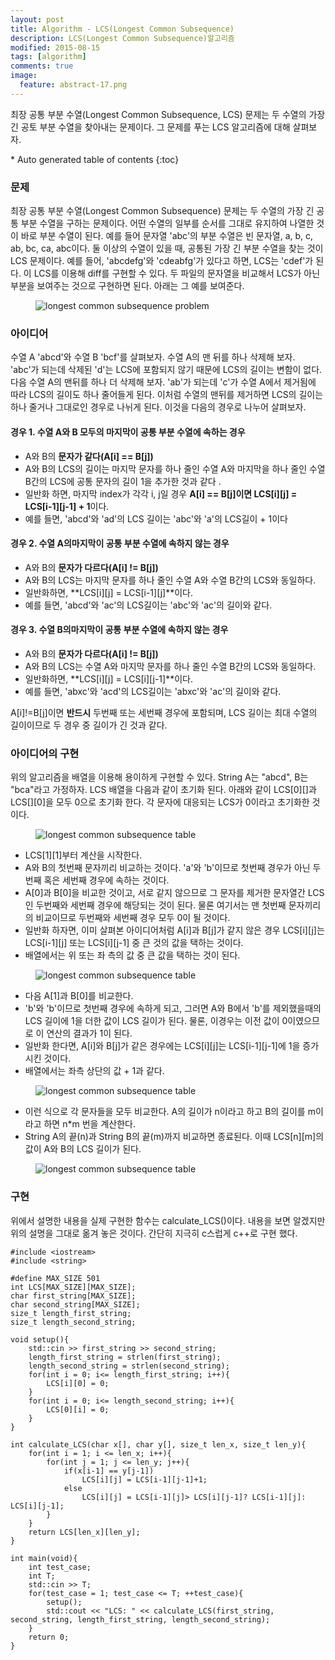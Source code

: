 ```yaml
---
layout: post
title: Algorithm - LCS(Longest Common Subsequence) 
description: LCS(Longest Common Subsequence)알고리즘
modified: 2015-08-15
tags: [algorithm]
comments: true
image:
  feature: abstract-17.png
---
```


최장 공통 부분 수열(Longest Common Subsequence, LCS) 문제는 두 수열의 가장 긴 공토 부분 수열을 찾아내는 문제이다. 그 문제를 푸는 LCS 알고리즘에 대해 살펴보자.


<section id="table-of-contents" class="toc">
<div id="drawer" markdown="1">
*  Auto generated table of contents
{:toc}
</div>
</section><!-- /#table-of-contents -->

### 문제

최장 공통 부분 수열(Longest Common Subsequence) 문제는 두 수열의 가장 긴 공통 부분 수열을 구하는 문제이다. 어떤 수열의 일부를 순서를 그대로 유지하여 나열한 것이 바로 부분 수열이 된다. 예를 들어 문자열 'abc'의 부분 수열은 빈 문자열, a, b, c, ab, bc, ca, abc이다. 둘 이상의 수열이 있을 때, 공통된 가장 긴 부분 수열을 찾는 것이 LCS 문제이다. 예를 들어, 'abcdefg'와 'cdeabfg'가 있다고 하면, LCS는 'cdef'가 된다. 이 LCS를 이용해 diff를 구현할 수 있다. 두 파일의 문자열을 비교해서 LCS가 아닌 부분을 보여주는 것으로 구현하면 된다. 아래는 그 예를 보여준다. 
 
<figure>
<img src="/images/lcs_problem.jpg" alt="longest common subsequence problem">
</figure>
 
### 아이디어

수열 A 'abcd'와 수열  B 'bcf'를 살펴보자. 수열 A의 맨 뒤를 하나 삭제해 보자. 'abc'가 되는데 삭제된 'd'는 LCS에 포함되지 않기 때문에 LCS의 길이는 변함이 없다. 다음 수열 A의 맨뒤를 하나 더 삭제해 보자. 'ab'가 되는데 'c'가 수열 A에서 제거됨에 따라 LCS의 길이도 하나 줄어들게 된다. 이처럼 수열의 맨뒤를 제거하면 LCS의 길이는 하나 줄거나 그대로인 경우로 나뉘게 된다. 이것을 다음의 경우로 나누어 살펴보자.
 
#### 경우 1. 수열 A와 B 모두의 마지막이 공통 부분 수열에 속하는 경우

- A와 B의 **문자가 같다(A[i] == B[j])**
- A와 B의 LCS의 길이는 마지막 문자를 하나 줄인 수열 A와 마지막을 하나 줄인 수열 B간의 LCS에 공통 문자의 길이 1을 추가한 것과 같다 .
- 일반화 하면, 마지막 index가 각각 i, j일 경우 **A[i] == B[j]이면 LCS[i][j] = LCS[i-1][j-1] + 1**이다. 
- 예를 들면, 'abcd'와 'ad'의 LCS 길이는 'abc'와 'a'의 LCS길이 + 1이다 

#### 경우 2. 수열 A의마지막이 공통 부분 수열에 속하지 않는 경우

- A와 B의 **문자가 다르다(A[i] != B[j])**
- A와 B의 LCS는 마지막 문자를 하나 줄인 수열 A와 수열 B간의 LCS와 동일하다. 
- 일반화하면, **LCS[i][j] = LCS[i-1][j]**이다.
- 예를 들면, 'abcd'와 'ac'의 LCS길이는 'abc'와 'ac'의 길이와 같다. 


#### 경우 3. 수열 B의마지막이 공통 부분 수열에 속하지 않는 경우

- A와 B의 **문자가 다르다(A[i] != B[j])**
- A와 B의 LCS는 수열 A와 마지막 문자를 하나 줄인 수열 B간의 LCS와 동일하다. 
- 일반화하면, **LCS[i][j] = LCS[i][j-1]**이다.
- 예를 들면, 'abxc'와 'acd'의 LCS길이는 'abxc'와 'ac'의 길이와 같다. 

A[i]!=B[j]이면 **반드시** 두번째 또는 세번째 경우에 포함되며, LCS 길이는 최대 수열의 길이이므로 두 경우 중 길이가 긴 것과 같다. 

### 아이디어의 구현

위의 알고리즘을 배열을 이용해 용이하게 구현할 수 있다. String A는 "abcd", B는 "bca"라고 가정하자. LCS 배열을 다음과 같이 초기화 된다. 아래와 같이 LCS[0][]과 LCS[][0]을 모두 0으로 초기화 한다. 각 문자에 대응되는 LCS가 0이라고 초기화한 것이다.  

<figure>
<img src="/images/lcs1.jpg" alt="longest common subsequence table">
</figure>


- LCS[1][1]부터 계산을 시작한다. 
- A와 B의 첫번째 문자끼리 비교하는 것이다. 'a'와 'b'이므로 첫번째 경우가 아닌 두번째 혹은 세번째 경우에 속하는 것이다. 
- A[0]과 B[0]을 비교한 것이고, 서로 같지 않으므로 그 문자를 제거한 문자열간 LCS인 두번째와 세번째 경우에 해당되는 것이 된다. 물론 여기서는 맨 첫번째 문자끼리의 비교이므로 두번째와 세번째 경우 모두 0이 될 것이다. 
- 일반화 하자면, 이미 살펴본 아이디어처럼 A[i]과 B[j]가 같지 않은 경우 LCS[i][j]는 LCS[i-1][j] 또는 LCS[i][j-1] 중 큰 것의 값을 택하는 것이다. 
- 배열에서는 위 또는 좌 측의 값 중 큰 값을 택하는 것이 된다. 

<figure>
<img src="/images/lcs2.jpg" alt="longest common subsequence table">
</figure>

- 다음 A[1]과 B[0]를 비교한다. 
- 'b'와 'b'이므로 첫번째 경우에 속하게 되고, 그러면 A와 B에서 'b'를 제외했을때의 LCS 길이에 1을 더한 값이 LCS 길이가 된다. 물론, 이경우는 이전 값이 0이였으므로 이 연산의 결과가 1이 된다. 
- 일반화 한다면, A[i]와 B[j]가 같은 경우에는 LCS[i][j]는 LCS[i-1][j-1]에 1을 증가시킨 것이다. 
- 배열에서는 좌측 상단의 값 + 1과 같다.   

<figure>
<img src="/images/lcs3.jpg" alt="longest common subsequence table">
</figure>

- 이런 식으로 각 문자들을 모두 비교한다. A의 길이가 n이라고 하고 B의 길이를 m이라고 하면 n*m 번을 계산한다. 
- String A의 끝(n)과 String B의 끝(m)까지 비교하면 종료된다. 이때 LCS[n][m]의 값이 A와 B의 LCS 길이가 된다. 

<figure>
<img src="/images/lcs4.jpg" alt="longest common subsequence table">
</figure>

### 구현

위에서 설명한 내용을 실제 구현한 함수는 calculate_LCS()이다. 내용을 보면 알겠지만 위의 설명을 그대로 옮겨 놓은 것이다. 
간단히 지극히 c스럽게  c++로 구현 했다.

```
#include <iostream>
#include <string>

#define MAX_SIZE 501
int LCS[MAX_SIZE][MAX_SIZE];
char first_string[MAX_SIZE];
char second_string[MAX_SIZE];
size_t length_first_string;
size_t length_second_string;

void setup(){
    std::cin >> first_string >> second_string;
    length_first_string = strlen(first_string);
    length_second_string = strlen(second_string);
    for(int i = 0; i<= length_first_string; i++){
        LCS[i][0] = 0;
    }
    for(int i = 0; i<= length_second_string; i++){
        LCS[0][i] = 0;
    }
}

int calculate_LCS(char x[], char y[], size_t len_x, size_t len_y){
    for(int i = 1; i <= len_x; i++){
        for(int j = 1; j <= len_y; j++){
            if(x[i-1] == y[j-1])
                LCS[i][j] = LCS[i-1][j-1]+1;
            else
                LCS[i][j] = LCS[i-1][j]> LCS[i][j-1]? LCS[i-1][j]: LCS[i][j-1];
        }
    }
    return LCS[len_x][len_y];
}

int main(void){
    int test_case;
    int T;
    std::cin >> T;
    for(test_case = 1; test_case <= T; ++test_case){
        setup();
        std::cout << "LCS: " << calculate_LCS(first_string, second_string, length_first_string, length_second_string);
    }
    return 0;
}
```
